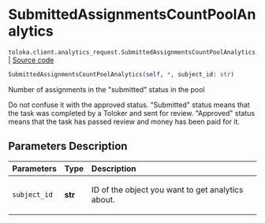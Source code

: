 # SubmittedAssignmentsCountPoolAnalytics
`toloka.client.analytics_request.SubmittedAssignmentsCountPoolAnalytics` | [Source code](https://github.com/Toloka/toloka-kit/blob/v1.1.3/src/client/analytics_request.py#L76)

```python
SubmittedAssignmentsCountPoolAnalytics(self, *, subject_id: str)
```

Number of assignments in the "submitted" status in the pool


Do not confuse it with the approved status.
"Submitted" status means that the task was completed by a Toloker and sent for review.
"Approved" status means that the task has passed review and money has been paid for it.

## Parameters Description

| Parameters | Type | Description |
| :----------| :----| :-----------|
`subject_id`|**str**|<p>ID of the object you want to get analytics about.</p>
